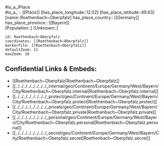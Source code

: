 ﻿---
location: [49.63,12.02] 
mapzoom: [7,12] 
mapmarker: city 
type: City
tags:
- geo/City


SpocWebEntityId: 33851
isDeleted: false
confidential: public

---
#is_a_/Place  
#is_a_ :: [[Place]] 
[has_place_longitude::12.02] 
[has_place_latitude::49.63] 
[name::Roethenbach~Oberpfalz] 
has_place_country:: [[Germany]]  
has_place_province:: [[Bayern]]  
[Population::] 
[Unknown::] 


```leaflet
id: Roethenbach~Oberpfalz
coordinates: [[Roethenbach~Oberpfalz]] 
markerFile: [[Roethenbach~Oberpfalz]] 
defaultZoom: 11 
maxZoom: 18
```


## Confidential Links & Embeds: 
- [[Roethenbach~Oberpfalz|Roethenbach~Oberpfalz]]  
- [[../../../../../../../../_internal/geo/Continent/Europe/Germany/West/Bayern/City/Roethenbach~Oberpfalz.internal|Roethenbach~Oberpfalz.internal]] 
- [[../../../../../../../../_protect/geo/Continent/Europe/Germany/West/Bayern/City/Roethenbach~Oberpfalz.protect|Roethenbach~Oberpfalz.protect]] 
- [[../../../../../../../../_private/geo/Continent/Europe/Germany/West/Bayern/City/Roethenbach~Oberpfalz.private|Roethenbach~Oberpfalz.private]] 
- [[../../../../../../../../_personal/geo/Continent/Europe/Germany/West/Bayern/City/Roethenbach~Oberpfalz.personal|Roethenbach~Oberpfalz.personal]] 
- [[../../../../../../../../_secret/geo/Continent/Europe/Germany/West/Bayern/City/Roethenbach~Oberpfalz.secret|Roethenbach~Oberpfalz.secret]] 
